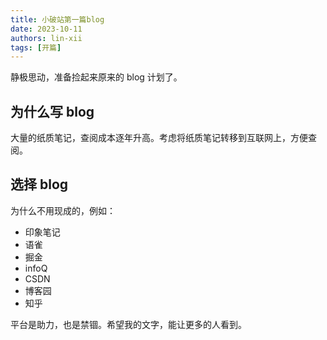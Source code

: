 ```yaml
---
title: 小破站第一篇blog
date: 2023-10-11
authors: lin-xii
tags: [开篇]
---
```


静极思动，准备捡起来原来的 blog 计划了。

<!-- truncate -->

## 为什么写 blog

大量的纸质笔记，查阅成本逐年升高。考虑将纸质笔记转移到互联网上，方便查阅。

## 选择 blog

为什么不用现成的，例如：

- 印象笔记
- 语雀
- 掘金
- infoQ
- CSDN
- 博客园
- 知乎

平台是助力，也是禁锢。希望我的文字，能让更多的人看到。
